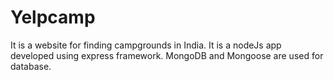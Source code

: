 # Yelpcamp
It is a website for finding campgrounds in India.
It is a nodeJs app developed using express framework.
MongoDB and Mongoose are used for database.
